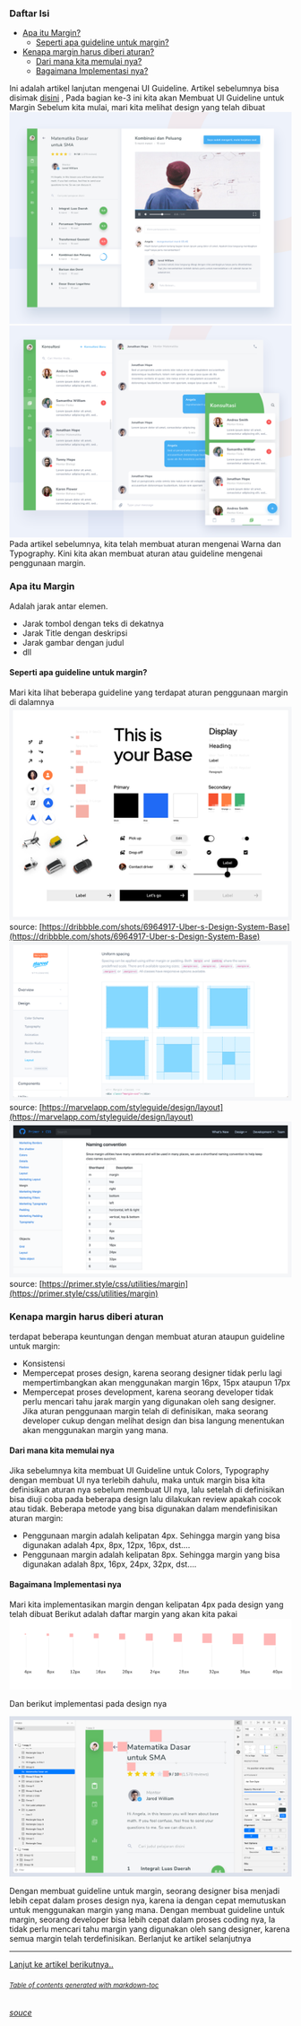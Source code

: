 ### Daftar Isi
- [Apa itu Margin?](#apa-itu-margin)
  * [Seperti apa guideline untuk margin?](#seperti-apa-guideline-untuk-margin)
- [Kenapa margin harus diberi aturan?](#kenapa-margin-harus-diberi-aturan)
  * [Dari mana kita memulai nya?](#dari-mana-kita-memulai-nya)
  * [Bagaimana Implementasi nya?](#bagaimana-implementasi-nya)

Ini adalah artikel lanjutan mengenai UI Guideline. Artikel sebelumnya bisa disimak [disini](./colors-and-typography.md) , Pada bagian ke-3 ini kita akan Membuat UI Guideline untuk Margin
Sebelum kita mulai, mari kita melihat design yang telah dibuat
![](asset/uiguideline2a.png)<br>
![](asset/uiguideline2b.png)
Pada artikel sebelumnya, kita telah membuat aturan mengenai Warna dan Typography. Kini kita akan membuat aturan atau guideline mengenai penggunaan margin.

### Apa itu Margin
Adalah jarak antar elemen.
+ Jarak tombol dengan teks di dekatnya
+ Jarak Title dengan deskripsi
+ Jarak gambar dengan judul
+ dll

#### Seperti apa guideline untuk margin?
Mari kita lihat beberapa guideline yang terdapat aturan penggunaan margin di dalamnya
![](asset/margin.png)
source: [https://dribbble.com/shots/6964917-Uber-s-Design-System-Base](https://dribbble.com/shots/6964917-Uber-s-Design-System-Base)<br>
![](asset/margin2.png)
source: [https://marvelapp.com/styleguide/design/layout](https://marvelapp.com/styleguide/design/layout)<br>
![](asset/margin3.png)
source: [https://primer.style/css/utilities/margin](https://primer.style/css/utilities/margin)<br>

### Kenapa margin harus diberi aturan
terdapat beberapa keuntungan dengan membuat aturan ataupun guideline untuk margin:
+ Konsistensi
+ Mempercepat proses design, karena seorang designer tidak perlu lagi mempertimbangkan akan menggunakan margin 16px, 15px ataupun 17px
+ Mempercepat proses development, karena seorang developer tidak perlu mencari tahu jarak margin yang digunakan oleh sang designer. Jika aturan penggunaan margin telah di definisikan, maka seorang developer cukup dengan melihat design dan bisa langung menentukan akan menggunakan margin yang mana.

#### Dari mana kita memulai nya
Jika sebelumnya kita membuat UI Guideline untuk Colors, Typography dengan membuat UI nya terlebih dahulu, maka untuk margin bisa kita definisikan aturan nya sebelum membuat UI nya, lalu setelah di definisikan bisa diuji coba pada beberapa design lalu dilakukan review apakah cocok atau tidak.
Beberapa metode yang bisa digunakan dalam mendefinisikan aturan margin:
+ Penggunaan margin adalah kelipatan 4px. Sehingga margin yang bisa digunakan adalah 4px, 8px, 12px, 16px, dst….
+ Penggunaan margin adalah kelipatan 8px. Sehingga margin yang bisa digunakan adalah 8px, 16px, 24px, 32px, dst….

#### Bagaimana Implementasi nya
Mari kita implementasikan margin dengan kelipatan 4px pada design yang telah dibuat
Berikut adalah daftar margin yang akan kita pakai
![](asset/ukuran-margin.png)

Dan berikut implementasi pada design nya

![](asset/implementasi-margin.png)

Dengan membuat guideline untuk margin, seorang designer bisa menjadi lebih cepat dalam proses design nya, karena ia dengan cepat memutuskan untuk menggunakan margin yang mana.
Dengan membuat guideline untuk margin, seorang developer bisa lebih cepat dalam proses coding nya, Ia tidak perlu mencari tahu margin yang digunakan oleh sang designer, karena semua margin telah terdefinisikan.
Berlanjut ke artikel selanjutnya

-------



[Lanjut ke artikel berikutnya..](./guideline-bagian3.md)

 
###### <small><i><a href='http://ecotrust-canada.github.io/markdown-toc/'>Table of contents generated with markdown-toc</a></i></small>
###### [souce](https://medium.com/insightdesign/tentang-ui-guideline-bagian-3-35461706ca05)
